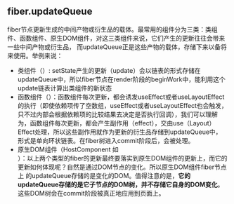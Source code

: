 ## fiber.updateQueue
fiber节点更新生成的中间产物或衍生品的载体。最常用的组件分为三类：类组件、函数组件、原生DOM组件，对这三类组件来说，它们产生的更新往往会带来一些中间产物或衍生品，
而updateQueue正是这些产物的载体，存储下来以备将来使用。举例来说：

* 类组件（<ClassComponent />）: setState产生的更新（update）会以链表的形式存储在updateQueue中，所以fiber节点在render阶段的beginWork中，能利用这个update链表计算出类组件的新状态
* 函数组件（<FunctionComponent />）：函数组件每次更新，都会诱发useEffect或者useLayoutEffect的执行（即使依赖项传了空数组，useEffect或者useLayoutEffect也会触发，
只不过内部会根据依赖项的比较结果去决定是否执行回调），我们可以理解为，函数组件每次更新，都会产生副作用（effect），交由use（Layout）Effect处理，所以这些副作用就作为更新的衍生品存储到updateQueue中，
形式是单向环状链表。在fiber树进入commit阶段后，会被处理。
* 原生DOM组件（HostComponent 如 <div><div/>）：以上两个类型的fiber的更新最终要落实到原生DOM组件的更新上，而它的更新如何体现呢？自然是通过DOM节点的变化。所以原生DOM组件fiber节点上
的updateQueue存储的是变化的DOM。值得注意的是，**它的updateQueue存储的是它子节点的DOM树，并不存储它自身的DOM变化**。这些DOM树会在commit阶段被真正地应用到页面上。
